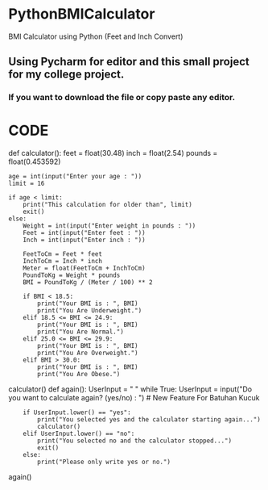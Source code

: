 # PythonBMICalculator
BMI Calculator using Python (Feet and Inch Convert)

## Using Pycharm for editor and this small project for my college project.

### If you want to download the file or copy paste any editor. 

# CODE 

def calculator():
    feet = float(30.48)
    inch = float(2.54)
    pounds = float(0.453592)

    age = int(input("Enter your age : "))
    limit = 16

    if age < limit:
        print("This calculation for older than", limit)
        exit()
    else:
        Weight = int(input("Enter weight in pounds : "))
        Feet = int(input("Enter feet : "))
        Inch = int(input("Enter inch : "))

        FeetToCm = Feet * feet
        InchToCm = Inch * inch
        Meter = float(FeetToCm + InchToCm)
        PoundToKg = Weight * pounds
        BMI = PoundToKg / (Meter / 100) ** 2

        if BMI < 18.5:
            print("Your BMI is : ", BMI)
            print("You Are Underweight.")
        elif 18.5 <= BMI <= 24.9:
            print("Your BMI is : ", BMI)
            print("You Are Normal.")
        elif 25.0 <= BMI <= 29.9:
            print("Your BMI is : ", BMI)
            print("You Are Overweight.")
        elif BMI > 30.0:
            print("Your BMI is : ", BMI)
            print("You Are Obese.")
calculator()
def again():
    UserInput = " "
    while True:
        UserInput = input("Do you want to calculate again? (yes/no) : ")  # New Feature For Batuhan Kucuk

        if UserInput.lower() == "yes":
            print("You selected yes and the calculator starting again...")
            calculator()
        elif UserInput.lower() == "no":
            print("You selected no and the calculator stopped...")
            exit()
        else:
            print("Please only write yes or no.")
again()
